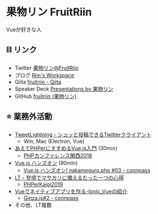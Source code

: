 
# 果物リン FruitRiin
Vueが好きな人

## :chains: リンク
- Twitter [果物リン@FruitRiin](https://twitter.com/FruitRiin)
- ブログ [Riin's Workspace](https://www.riinswork.space/)
- Qiita [fruitriin \- Qiita](https://qiita.com/fruitriin)
- Speaker Deck [Presentations by 果物リン](https://speakerdeck.com/fruitriin/)
- GitHub [fruitriin \(果物リン\)](https://github.com/fruitriin/)

## :star: 業務外活動
- [TweetLightning - シュッと投稿できるTwitterクライアント](https://github.com/fruitriin/tweet-lightning)
  - Win, Mac (Electron, Vue)
- [あえてPHPerにすすめるVue\.js入門](https://speakerdeck.com/fruitriin/aetephpernisusumeruvue-dot-jsru-men) (30min)
  - [PHPカンファレンス関西2018](https://2018.kphpug.jp/)
- [Vue.js ハンズオン](https://gitpitch.com/fruitriin/slideshows/vueJsHandsOn#/) (90min)
  - [Vue\.js ハンズオン\! nakameguro\.php \#03 \- connpass](https://nakameguro-php.connpass.com/event/88145/)
- [LT・登壇でマサカリに備えるたった一つの心得](https://speakerdeck.com/fruitriin/knowledge-of-presentation-to-shield-from-hand-axes)
  - [PHPerKaigi2019](https://phperkaigi.jp/2019/)
- [Vueでネイティブアプリを作る-Ionic_Vueの紹介](https://speakerdeck.com/fruitriin/invitation-at-ionic-vue)
  - [Ginza\.js\#2 \- connpass](https://ginzajs.connpass.com/event/132446/)
- その他、LT複数
